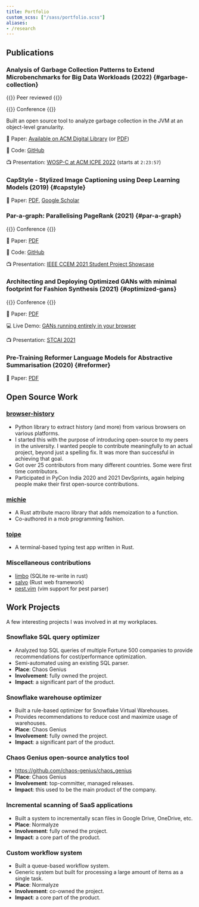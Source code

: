 ```yaml
---
title: Portfolio
custom_scss: ["/sass/portfolio.scss"]
aliases:
- /research
---
```


## Publications

### Analysis of Garbage Collection Patterns to Extend Microbenchmarks for Big Data Workloads (2022) {#garbage-collection}

{{<smalltag>}}
Peer reviewed
{{</smalltag>}}

{{<smalltag>}}
Conference
{{</smalltag>}}

Built an open source tool to analyze garbage collection in the JVM at an object-level granularity.

📜 Paper: [Available on ACM Digital Library](https://dl.acm.org/doi/10.1145/3491204.3527473) (or [PDF](https://research.spec.org/icpe_proceedings/2022/companion/p121.pdf))

💾 Code: [GitHub](https://github.com/metonymic-smokey/JavaGC)

📺 Presentation: [WOSP-C at ACM ICPE 2022](https://youtu.be/qLKYqfniUII?t=8637) (starts at `2:23:57`)

### CapStyle - Stylized Image Captioning using Deep Learning Models (2019) {#capstyle}

📜 Paper: [PDF](/papers/capstyle.pdf), [Google Scholar](https://scholar.google.com/citations?view_op=view_citation&hl=en&user=aF5ofCgAAAAJ&citation_for_view=aF5ofCgAAAAJ:u-x6o8ySG0sC)

### Par-a-graph: Parallelising PageRank (2021) {#par-a-graph}

{{<smalltag>}}
Conference
{{</smalltag>}}

📜 Paper: [PDF](/papers/par-a-graph.pdf)

💾 Code: [GitHub](https://github.com/metonymic-smokey/par-a-graph)

📺 Presentation: [IEEE CCEM 2021 Student Project Showcase](https://youtu.be/Xl2a8j3zats)

### Architecting and Deploying Optimized GANs with minimal footprint for Fashion Synthesis (2021) {#optimized-gans}

{{<smalltag>}}
Conference
{{</smalltag>}}

📜 Paper: [PDF](/papers/optimized-gans.pdf)

💻 Live Demo: [GANs running entirely in your browser](https://fashion.samyak.me/)

📺 Presentation: [STCAI 2021](https://youtu.be/mHeglPANT7c?t=73)

### Pre-Training Reformer Language Models for Abstractive Summarisation (2020) {#reformer}

📜 Paper: [PDF](/papers/reformer2020.pdf)

## Open Source Work

### [browser-history](https://github.com/browser-history/browser-history)

- Python library to extract history (and more) from various browsers on various platforms.
- I started this with the purpose of introducing open-source to my peers in the university. I wanted people to contribute meaningfully to an actual project, beyond just a spelling fix. It was more than successful in achieving that goal.
- Got over 25 contributors from many different countries. Some were first time contributors.
- Participated in PyCon India 2020 and 2021 DevSprints, again helping people make their first open-source contributions.

### [michie](https://github.com/mobusoperandi/michie)

- A Rust attribute macro library that adds memoization to a function.
- Co-authored in a mob programming fashion.

### [toipe](https://github.com/Samyak2/toipe)

- A terminal-based typing test app written in Rust.

### Miscellaneous contributions

- [limbo](https://github.com/tursodatabase/limbo/pulls?q=is:pr+author:Samyak2) (SQLite re-write in rust)
- [salvo](https://github.com/salvo-rs/salvo/pulls?q=+is:pr+author:Samyak2) (Rust web framework)
- [pest.vim](https://github.com/pest-parser/pest.vim/pulls?q=is:pr+author:Samyak2) (vim support for pest parser)

## Work Projects

A few interesting projects I was involved in at my workplaces.

### Snowflake SQL query optimizer

- Analyzed top SQL queries of multiple Fortune 500 companies to provide recommendations for cost/performance optimization.
- Semi-automated using an existing SQL parser.
- **Place**: Chaos Genius
- **Involvement**: fully owned the project.
- **Impact**: a significant part of the product.

### Snowflake warehouse optimizer

- Built a rule-based optimizer for Snowflake Virtual Warehouses.
- Provides recommendations to reduce cost and maximize usage of warehouses.
- **Place**: Chaos Genius
- **Involvement**: fully owned the project.
- **Impact**: a significant part of the product.

### Chaos Genius open-source analytics tool

- https://github.com/chaos-genius/chaos_genius
- **Place**: Chaos Genius
- **Involvement**: top-committer, managed releases.
- **Impact**: this used to be the main product of the company.

### Incremental scanning of SaaS applications

- Built a system to incrementally scan files in Google Drive, OneDrive, etc.
- **Place**: Normalyze
- **Involvement**: fully owned the project.
- **Impact**: a core part of the product.

### Custom workflow system

- Built a queue-based workflow system.
- Generic system but built for processing a large amount of items as a single task.
- **Place**: Normalyze
- **Involvement**: co-owned the project.
- **Impact**: a core part of the product.
